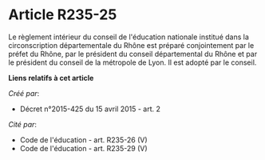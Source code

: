 # Article R235-25

Le règlement intérieur du conseil de l'éducation nationale institué dans la circonscription départementale du Rhône est
préparé conjointement par le préfet du Rhône, par le président du conseil départemental du Rhône et par le président du
conseil de la métropole de Lyon. Il est adopté par le conseil.

**Liens relatifs à cet article**

_Créé par_:

  - Décret n°2015-425 du 15 avril 2015 - art. 2

_Cité par_:

  - Code de l'éducation - art. R235-26 (V)
  - Code de l'éducation - art. R235-29 (V)
